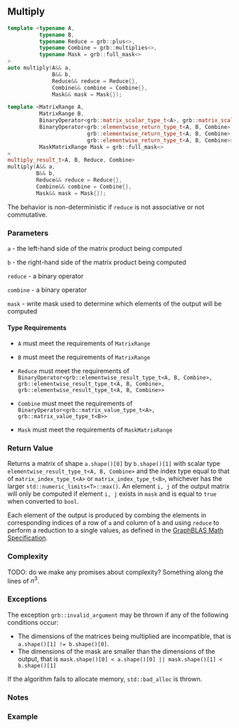 ## Multiply

```cpp
template <typename A,
          typename B,
          typename Reduce = grb::plus<>,
          typename Combine = grb::multiplies<>,
          typename Mask = grb::full_mask<>
>
auto multiply(A&& a,
              B&& b,
              Reduce&& reduce = Reduce{},
              Combine&& combine = Combine{},
              Mask&& mask = Mask{});
```

```cpp
template <MatrixRange A,
          MatrixRange B,
          BinaryOperator<grb::matrix_scalar_type_t<A>, grb::matrix_scalar_type_t<B>> Combine,
          BinaryOperator<grb::elementwise_return_type_t<A, B, Combine>,
                         grb::elementwise_return_type_t<A, B, Combine>,
                         grb::elementwise_return_type_t<A, B, Combine>> Reduce,
          MaskMatrixRange Mask = grb::full_mask<>
>
multiply_result_t<A, B, Reduce, Combine>
multiply(A&& a,
         B&& b,
         Reduce&& reduce = Reduce{},
         Combine&& combine = Combine{},
         Mask&& mask = Mask{});
```

The behavior is non-deterministic if `reduce` is not associative or not commutative.

### Parameters
`a` - the left-hand side of the matrix product being computed

`b` - the right-hand side of the matrix product being computed

`reduce` - a binary operator

`combine` - a binary operator

`mask` - write mask used to determine which elements of the output will be computed

#### Type Requirements
- `A` must meet the requirements of `MatrixRange`

- `B` must meet the requirements of `MatrixRange`

- `Reduce` must meet the requirements of `BinaryOperator<grb::elementwise_result_type_t<A, B, Combine>, grb::elementwise_result_type_t<A, B, Combine>, grb::elementwise_result_type_t<A, B, Combine>>`

- `Combine` must meet the requirements of `BinaryOperator<grb::matrix_value_type_t<A>, grb::matrix_value_type_t<B>>`

- `Mask` must meet the requirements of `MaskMatrixRange`

### Return Value

Returns a matrix of shape `a.shape()[0]` by `b.shape()[1]` with scalar type
`elementwise_result_type_t<A, B, Combine>` and the index type equal to that of `matrix_index_type_t<A>`
or `matrix_index_type_t<B>`, whichever has the larger `std::numeric_limits<T>::max()`.  An element `i, j`
of the output matrix will only be computed if element `i, j` exists in `mask` and is equal to `true`
when converted to `bool`.

Each element of the output is produced by combing the elements in corresponding indices of a row of `a`
and column of `b` and using `reduce` to perform a reduction to a single values, as defined in the
[GraphBLAS Math Specification](https://github.com/GraphBLAS/graphblas-api-math).

### Complexity
TODO: do we make any promises about complexity?
Something along the lines of $n^3$.

### Exceptions
The exception `grb::invalid_argument` may be thrown if any of the following conditions occur:

- The dimensions of the matrices being multiplied are incompatible, that is `a.shape()[1] != b.shape()[0]`.
- The dimensions of the mask are smaller than the dimensions of the output, that is `mask.shape()[0] < a.shape()[0] || mask.shape()[1] < b.shape()[1]`

If the algorithm fails to allocate memory, `std::bad_alloc` is thrown.

### Notes

### Example
